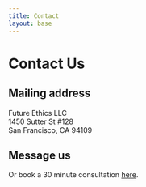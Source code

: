 ```yaml
---
title: Contact
layout: base
---
```


# Contact Us

## Mailing address

Future Ethics LLC<br />
1450 Sutter St #128<br />
San Francisco, CA 94109

## Message us

Or book a 30 minute consultation <a href="" onclick="Calendly.initPopupWidget({url: 'https://calendly.com/futureethics-info/30min'});return false;">here</a>.

<div class="tally">
    <iframe data-tally-src="https://tally.so/embed/nPAXYQ?hideTitle=1&transparentBackground=1&dynamicHeight=1" loading="lazy" width="100%" height="100" frameborder="0" title="Contact us"></iframe><script>var d=document,w="https://tally.so/widgets/embed.js",v=function(){"undefined"!=typeof Tally?Tally.loadEmbeds():d.querySelectorAll("iframe[data-tally-src]:not([src])").forEach((function(e){e.src=e.dataset.tallySrc}))};if("undefined"!=typeof Tally)v();else if(d.querySelector('script[src="'+w+'"]')==null){var s=d.createElement("script");s.src=w,s.onload=v,s.onerror=v,d.body.appendChild(s);}</script></div>
